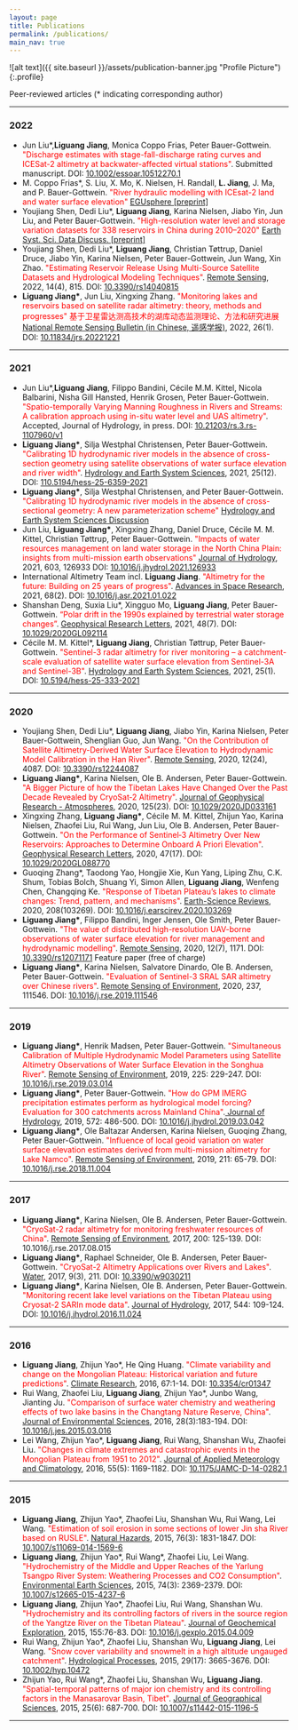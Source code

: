 ```yaml
---
layout: page
title: Publications
permalink: /publications/
main_nav: true
---
```

![alt text]({{ site.baseurl }}/assets/publication-banner.jpg "Profile Picture"){:.profile}
<p>Peer-reviewed articles (* indicating corresponding author)</p>

<hr>
<h3>2022</h3>
<ul>
  <li>Jun Liu*,<b>Liguang Jiang</b>, Monica Coppo Frias, Peter Bauer-Gottwein. <font color="red">"Discharge estimates with stage-fall-discharge rating curves and ICESat-2 altimetry at backwater-affected virtual stations"</font>. Submitted manuscript. DOI: <a href=https://doi.org/10.1002/essoar.10512270.1">10.1002/essoar.10512270.1</a></li> 
  <li>M. Coppo Frias*, S. Liu, X. Mo, K. Nielsen, H. Randall, <b>L. Jiang</b>, J. Ma, and P. Bauer-Gottwein. <font color="red"> "River hydraulic modelling with ICEsat-2 land and water surface elevation" </font> <a href="https://doi.org/10.5194/egusphere-2022-377"> EGUsphere [preprint] </a></li> 
  <li>Youjiang Shen, Dedi Liu*, <b>Liguang Jiang</b>, Karina Nielsen, Jiabo Yin, Jun Liu, and Peter Bauer-Gottwein. <font color="red"> "High-resolution water level and storage variation datasets for 338 reservoirs in China during 2010–2020" </font> <a href="https://doi.org/10.5194/essd-2021-470"> Earth Syst. Sci. Data Discuss. [preprint] </a></li> 
  <li>Youjiang Shen, Dedi Liu*, <b>Liguang Jiang</b>, Christian Tøttrup, Daniel Druce, Jiabo Yin, Karina Nielsen, Peter Bauer-Gottwein, Jun Wang, Xin Zhao. <font color="red">"Estimating Reservoir Release Using Multi-Source Satellite Datasets and Hydrological Modeling Techniques"</font>. <a href="https://www.mdpi.com/2072-4292/14/4/815">Remote Sensing</a>, 2022, 14(4), 815. DOI: <a href="https://doi.org/10.3390/rs14040815">10.3390/rs14040815</a> </li>
  <li><b>Liguang Jiang*</b>, Jun Liu, Xingxing Zhang. <font color="red"> "Monitoring lakes and reservoirs based on satellite radar altimetry: theory, methods and progresses" 基于卫星雷达测高技术的湖库动态监测理论、方法和研究进展 </font> <a href="http://www.ygxb.ac.cn/thesisDetails#10.11834/jrs.20221221&lang=zh"> National Remote Sensing Bulletin (in Chinese, 遥感学报)</a>, 2022, 26(1). DOI: <a href="http://www.jors.cn/jrs/ch/reader/view_abstract.aspx?doi=10.11834/jrs.20211221">10.11834/jrs.20221221</a></li>
</ul>

<hr>
<h3>2021</h3>
<ul>
  <li>Jun Liu*,<b>Liguang Jiang</b>, Filippo Bandini, Cécile M.M. Kittel, Nicola Balbarini, Nisha Gill Hansted, Henrik Grosen, Peter Bauer-Gottwein. <font color="red">"Spatio-temporally Varying Manning Roughness in Rivers and Streams: A calibration approach using in-situ water level and UAS altimetry"</font>. Accepted, Journal of Hydrology, in press. DOI: <a href="https://doi.org/10.21203/rs.3.rs-1107960/v1">10.21203/rs.3.rs-1107960/v1</a></li> 
  <li><b>Liguang Jiang*</b>, Silja Westphal Christensen, Peter Bauer-Gottwein. <font color="red">"Calibrating 1D hydrodynamic river models in the absence of cross-section geometry using satellite observations of water surface elevation and river width"</font>. <a href="https://trader.copernicus.org/tools/paymentForm/paymentForm.php"> Hydrology and Earth System Sciences</a>, 2021, 25(12). DOI: <a href="https://doi.org/10.5194/hess-25-6359-2021">110.5194/hess-25-6359-2021</a></li>
  <li><b>Liguang Jiang*</b>, Silja Westphal Christensen, and Peter Bauer-Gottwein. <font color="red"> "Calibrating 1D hydrodynamic river models in the absence of cross-sectional geometry: A new parameterization scheme" </font> <a href="https://hess.copernicus.org/preprints/hess-2021-210/"> Hydrology and Earth System Sciences Discussion </a></li> 
  <li>Jun Liu, <b>Liguang Jiang*</b>, Xingxing Zhang, Daniel Druce, Cécile M. M. Kittel,  Christian Tøttrup, Peter Bauer-Gottwein. <font color="red"> "Impacts of water resources management on land water storage in the North China Plain: insights from multi-mission earth observations" </font> <a href="https://www.sciencedirect.com/science/article/pii/S0022169421009835"> Journal of Hydrology</a>, 2021, 603, 126933 DOI: <a href="https://doi.org/10.1016/j.jhydrol.2021.126933">10.1016/j.jhydrol.2021.126933</a></li>
  <li>International Altimetry Team incl. <b>Liguang Jiang</b>. <font color="red">"Altimetry for the future: Building on 25 years of progress"</font>. <a href="https://www.sciencedirect.com/science/article/pii/S0273117721000594?via%3Dihub"> Advances in Space Research</a>, 2021, 68(2). DOI: <a href="https://doi.org/10.1016/j.asr.2021.01.022">10.1016/j.asr.2021.01.022</a></li>
  <li>Shanshan Deng, Suxia Liu*, Xingguo Mo, <b>Liguang Jiang</b>, Peter Bauer-Gottwein. <font color="red">“Polar drift in the 1990s explained by terrestrial water storage changes”</font>. <a href="https://agupubs.onlinelibrary.wiley.com/doi/10.1029/2020GL092114">Geophysical Research Letters</a>, 2021, 48(7). DOI: <a href="https://doi.org/10.1029/2020GL092114">10.1029/2020GL092114</a></li>
  <li>Cécile M. M. Kittel*, <b>Liguang Jiang</b>, Christian Tøttrup, Peter Bauer-Gottwein. <font color="red">"Sentinel-3 radar altimetry for river monitoring – a catchment-scale evaluation of satellite water surface elevation from Sentinel-3A and Sentinel-3B"</font>. <a href="https://hess.copernicus.org/articles/25/333/2021/"> Hydrology and Earth System Sciences</a>, 2021, 25(1). DOI: <a href="https://doi.org/10.5194/hess-25-333-2021">10.5194/hess-25-333-2021</a></li>
</ul>

<hr>

<h3>2020</h3>
<ul>
  <li>Youjiang Shen, Dedi Liu*, <b>Liguang Jiang</b>, Jiabo Yin, Karina Nielsen, Peter Bauer-Gottwein, Shenglian Guo, Jun Wang. <font color="red">"On the Contribution of Satellite Altimetry-Derived Water Surface Elevation to Hydrodynamic Model Calibration in the Han River"</font>. <a href="https://www.mdpi.com/2072-4292/12/24/4087">Remote Sensing</a>, 2020, 12(24), 4087. DOI: <a href="https://doi.org/10.3390/rs12244087">10.3390/rs12244087</a> </li>
  <li><b>Liguang Jiang*</b>, Karina Nielsen, Ole B. Andersen, Peter Bauer-Gottwein. <font color="red">"A Bigger Picture of how the Tibetan Lakes Have Changed Over the Past Decade Revealed by CryoSat‐2 Altimetry"</font>. <a href="https://agupubs.onlinelibrary.wiley.com/doi/10.1029/2020JD033161">Journal of Geophysical Research - Atmospheres</a>, 2020, 125(23). DOI: <a href="https://www.doi.org/10.1029/2020JD033161">10.1029/2020JD033161</a></li>
  <li>Xingxing Zhang, <b>Liguang Jiang*</b>, Cécile M. M. Kittel, Zhijun Yao, Karina Nielsen, Zhaofei Liu, Rui Wang, Jun Liu, Ole B. Andersen, Peter Bauer-Gottwein. <font color="red">"On the Performance of Sentinel‐3 Altimetry Over New Reservoirs: Approaches to Determine Onboard A Priori Elevation"</font>. <a href="https://agupubs.onlinelibrary.wiley.com/doi/abs/10.1029/2020GL088770">Geophysical Research Letters</a>, 2020, 47(17). DOI: <a href="https://www.doi.org/10.1029/2020GL088770">10.1029/2020GL088770</a></li>
  <li>Guoqing Zhang*, Taodong Yao, Hongjie Xie, Kun Yang, Liping Zhu, C.K. Shum, Tobias Bolch, Shuang Yi, Simon Allen, <b>Liguang Jiang</b>, Wenfeng Chen, Changqing Ke. <font color="red">"Response of Tibetan Plateau’s lakes to climate changes: Trend, pattern, and mechanisms"</font>. <a href="https://www.sciencedirect.com/science/article/pii/S0012825220303159">Earth-Science Reviews</a>, 2020, 208(103269). DOI: <a href="https://doi.org/10.1016/j.earscirev.2020.103269">10.1016/j.earscirev.2020.103269</a></li>
  <li><b>Liguang Jiang*</b>, Filippo Bandini, Inger Jensen, Ole Smith, Peter Bauer-Gottwein. <font color="red">"The value of distributed high-resolution UAV-borne observations of water surface elevation for river management and hydrodynamic modelling"</font>. <a href="https://www.mdpi.com/2072-4292/12/7/1171">Remote Sensing</a>, 2020, 12(7), 1171. DOI: <a href="https://doi.org/10.3390/rs12071171">10.3390/rs12071171</a> Feature paper (free of charge) </li>
  <li><b>Liguang Jiang*</b>, Karina Nielsen, Salvatore Dinardo, Ole B. Andersen, Peter Bauer-Gottwein. <font color="red">"Evaluation of Sentinel-3 SRAL SAR altimetry over Chinese rivers"</font>. <a href="https://www.sciencedirect.com/science/article/abs/pii/S0034425719305668">Remote Sensing of Environment</a>, 2020, 237, 111546. DOI: <a href="https://doi.org/10.1016/j.rse.2019.111546">10.1016/j.rse.2019.111546 </a></li>
</ul>

<hr>

<h3>2019</h3>
<ul>
  <li><b>Liguang Jiang*</b>, Henrik Madsen, Peter Bauer-Gottwein. <font color="red">"Simultaneous Calibration of Multiple Hydrodynamic Model Parameters using Satellite Altimetry Observations of Water Surface Elevation in the Songhua River"</font>. <a href="https://www.sciencedirect.com/science/article/pii/S0034425719301051">Remote Sensing of Environment</a>, 2019, 225: 229-247. DOI: <a href="https://doi.org/10.1016/j.rse.2019.03.014">10.1016/j.rse.2019.03.014</a></li>
<li><b>Liguang Jiang*</b>, Peter Bauer-Gottwein. <font color="red">"How do GPM IMERG precipitation estimates perform as hydrological model forcing? Evaluation for 300 catchments across Mainland China"</font>.<a href="https://www.sciencedirect.com/science/article/pii/S0022169419302422"> Journal of Hydrology</a>, 2019, 572: 486-500. DOI: <a href="https://doi.org/10.1016/j.jhydrol.2019.03.042">10.1016/j.jhydrol.2019.03.042</a></li>
<li><b>Liguang Jiang*</b>, Ole Baltazar Andersen, Karina Nielsen, Guoqing Zhang, Peter Bauer-Gottwein. <font color="red">"Influence of local geoid variation on water surface elevation estimates derived from multi-mission altimetry for Lake Namco"</font>. <a href="https://www.sciencedirect.com/science/article/pii/S0034425718305054">Remote Sensing of Environment</a>, 2019, 211: 65-79. DOI: <a href="https://doi.org/10.1016/j.rse.2018.11.004">10.1016/j.rse.2018.11.004</a></li>
</ul>

<hr>

<h3>2017</h3>
<ul>
  <li><b>Liguang Jiang*</b>, Karina Nielsen, Ole B. Andersen, Peter Bauer-Gottwein. <font color="red">"CryoSat-2 radar altimetry for monitoring freshwater resources of China"</font>. <a href="https://www.sciencedirect.com/science/article/pii/S0034425717303681">Remote Sensing of Environment</a>, 2017, 200: 125-139. DOI: <a hrer="https://doi.org/10.1016/j.rse.2017.08.015">10.1016/j.rse.2017.08.015</a></li>
  <li><b>Liguang Jiang*</b>, Raphael Schneider, Ole B. Andersen, Peter Bauer-Gottwein. <font color="red">"CryoSat-2 Altimetry Applications over Rivers and Lakes"</font>. <a href="http://www.mdpi.com/2073-4441/9/3/211">Water</a>, 2017, 9(3), 211. DOI: <a href="https://doi.org/10.3390/w9030211">10.3390/w9030211</a></li>
  <li><b>Liguang Jiang*</b>, Karina Nielsen, Ole B. Andersen, Peter Bauer-Gottwein. <font color="red">"Monitoring recent lake level variations on the Tibetan Plateau using Cryosat-2 SARIn mode data"</font>. <a href="https://www.sciencedirect.com/science/article/pii/S0022169416307302?via%3Dihub">Journal of Hydrology</a>, 2017, 544: 109-124. DOI: <a href="https://doi.org/10.1016/j.jhydrol.2016.11.024">10.1016/j.jhydrol.2016.11.024</a></li>
</ul>

<hr>

<h3>2016</h3>
<ul>
  <li><b>Liguang Jiang</b>, Zhijun Yao*, He Qing Huang. <font color="red">"Climate variability and change on the Mongolian Plateau: Historical variation and future predictions"</font>. <a href="http://www.int-res.com/abstracts/cr/v67/n1/p1-14/">Climate Research</a>, 2016, 67:1-14. DOI: <a href="https://doi.org/10.3354/cr01347">10.3354/cr01347</a></li>
  <li>Rui Wang, Zhaofei Liu, <b>Liguang Jiang</b>, Zhijun Yao*, Junbo Wang, Jianting Ju. <font color="red">"Comparison of surface water chemistry and weathering effects of two lake basins in the Changtang Nature Reserve, China"</font>. <a href="https://www.sciencedirect.com/science/article/pii/S1001074215002156?via%3Dihub">Journal of Environmental Sciences</a>, 2016, 28(3):183-194. DOI: <a href="https://doi.org/10.1016/j.jes.2015.03.016">10.1016/j.jes.2015.03.016</a></li>
  <li>Lei Wang, Zhijun Yao*, <b>Liguang Jiang</b>, Rui Wang, Shanshan Wu, Zhaofei Liu. <font color="red">"Changes in climate extremes and catastrophic events in the Mongolian Plateau from 1951 to 2012"</font>. <a href="https://journals.ametsoc.org/doi/10.1175/JAMC-D-14-0282.1">Journal of Applied Meteorology and Climatology</a>, 2016, 55(5): 1169-1182. DOI: <a href="https://doi.org/10.1175/JAMC-D-14-0282.1">10.1175/JAMC-D-14-0282.1</a></li>
</ul>

<hr>

<h3>2015</h3>
<ul>
  <li><b>Liguang Jiang</b>, Zhijun Yao*, Zhaofei Liu, Shanshan Wu, Rui Wang, Lei Wang. <font color="red">"Estimation of soil erosion in some sections of lower Jin sha River based on RUSLE"</font>. <a href="https://link.springer.com/article/10.1007/s11069-014-1569-6">Natural Hazards</a>, 2015, 76(3): 1831-1847. DOI: <a href="https://doi.org/10.1016/j.jes.2015.03.016">10.1007/s11069-014-1569-6</a></li>
  <li><b>Liguang Jiang</b>, Zhijun Yao*, Rui Wang*, Zhaofei Liu, Lei Wang. <font color="red">"Hydrochemistry of the Middle and Upper Reaches of the Yarlung Tsangpo River System: Weathering Processes and CO2 Consumption"</font>. <a href="https://link.springer.com/article/10.1007%2Fs12665-015-4237-6">Environmental Earth Sciences</a>, 2015, 74(3): 2369-2379. DOI: <a href="https://doi.org/10.1007/s12665-015-4237-6">10.1007/s12665-015-4237-6</a></li>
  <li><b>Liguang Jiang</b>, Zhijun Yao*, Zhaofei Liu, Rui Wang, Shanshan Wu. <font color="red">"Hydrochemistry and its controlling factors of rivers in the source region of the Yangtze River on the Tibetan Plateau"</font>. <a href="https://www.sciencedirect.com/science/article/pii/S0375674215000734?via%3Dihub">Journal of Geochemical Exploration</a>, 2015, 155:76-83. DOI: <a href="https://doi.org/10.1016/j.gexplo.2015.04.009">10.1016/j.gexplo.2015.04.009</a></li>
  <li>Rui Wang, Zhijun Yao*, Zhaofei Liu, Shanshan Wu, <b>Liguang Jiang</b>, Lei Wang. <font color="red">"Snow cover variability and snowmelt in a high altitude ungauged catchment"</font>. <a href="https://onlinelibrary.wiley.com/doi/abs/10.1002/hyp.10472">Hydrological Processes</a>, 2015, 29(17): 3665-3676. DOI: <a href="https://doi.org/10.1002/hyp.10472">10.1002/hyp.10472</a></li>
  <li>Zhijun Yao, Rui Wang*, Zhaofei Liu, Shanshan Wu, <b>Liguang Jiang</b>. <font color="red">"Spatial-temporal patterns of major ion chemistry and its controlling factors in the Manasarovar Basin, Tibet"</font>. <a href="https://link.springer.com/article/10.1007%2Fs11442-015-1196-5">Journal of Geographical Sciences</a>, 2015, 25(6): 687-700. DOI: <a href="https://doi.org/10.1007/s11442-015-1196-5">10.1007/s11442-015-1196-5</a></li>
</ul>

<hr>

